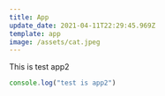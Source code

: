 ```yaml
---
title: App
update_date: 2021-04-11T22:29:45.969Z
template: app
image: /assets/cat.jpeg
---
```

This is test app2

```javascript
console.log("test is app2")
```